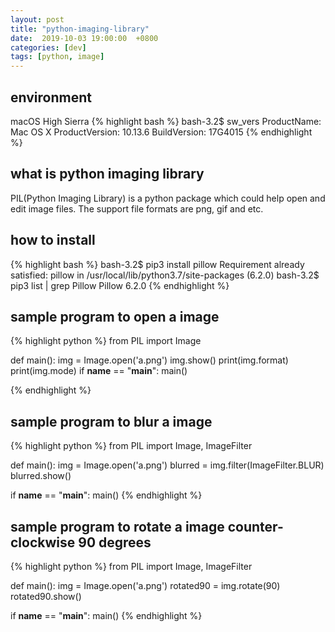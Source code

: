 ```yaml
---
layout: post
title: "python-imaging-library"
date:  2019-10-03 19:00:00  +0800
categories: [dev]
tags: [python, image]
---
```


## environment
macOS High Sierra
{% highlight bash %}
bash-3.2$ sw_vers
ProductName:    Mac OS X
ProductVersion: 10.13.6
BuildVersion:   17G4015
{% endhighlight %}

## what is python imaging library
PIL(Python Imaging Library) is a python package which could help open and edit image files. The support file formats are png, gif and etc.

## how to install
{% highlight bash %}
bash-3.2$ pip3 install pillow
Requirement already satisfied: pillow in /usr/local/lib/python3.7/site-packages (6.2.0)
bash-3.2$ pip3 list | grep Pillow
Pillow               6.2.0
{% endhighlight %}

## sample program to open a image
{% highlight python %}
from PIL import Image

def main():
    img = Image.open('a.png')
    img.show()
    print(img.format)
    print(img.mode)
if __name__ == "__main__":
    main()

{% endhighlight %}

## sample program to blur a image
{% highlight python %}
from PIL import Image, ImageFilter

def main():
    img = Image.open('a.png')
    blurred = img.filter(ImageFilter.BLUR)
    blurred.show()

if __name__ == "__main__":
    main()
{% endhighlight %}


## sample program to rotate a image counter-clockwise 90 degrees
{% highlight python %}
from PIL import Image, ImageFilter

def main():
    img = Image.open('a.png')
    rotated90 = img.rotate(90)
    rotated90.show()

if __name__ == "__main__":
    main()
{% endhighlight %}
